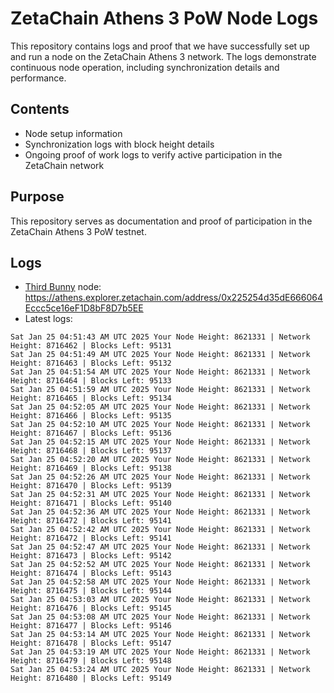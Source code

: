 # ZetaChain Athens 3 PoW Node Logs
This repository contains logs and proof that we have successfully set up and run a node on the ZetaChain Athens 3 network. The logs demonstrate continuous node operation, including synchronization details and performance.

## Contents
- Node setup information
- Synchronization logs with block height details
- Ongoing proof of work logs to verify active participation in the ZetaChain network

## Purpose
This repository serves as documentation and proof of participation in the ZetaChain Athens 3 PoW testnet.

## Logs

- [Third Bunny](https://thirdbunny.xyz/) node: https://athens.explorer.zetachain.com/address/0x225254d35dE666064Eccc5ce16eF1D8bF8D7b5EE
- Latest logs:
```
Sat Jan 25 04:51:43 AM UTC 2025 Your Node Height: 8621331 | Network Height: 8716462 | Blocks Left: 95131
Sat Jan 25 04:51:49 AM UTC 2025 Your Node Height: 8621331 | Network Height: 8716463 | Blocks Left: 95132
Sat Jan 25 04:51:54 AM UTC 2025 Your Node Height: 8621331 | Network Height: 8716464 | Blocks Left: 95133
Sat Jan 25 04:51:59 AM UTC 2025 Your Node Height: 8621331 | Network Height: 8716465 | Blocks Left: 95134
Sat Jan 25 04:52:05 AM UTC 2025 Your Node Height: 8621331 | Network Height: 8716466 | Blocks Left: 95135
Sat Jan 25 04:52:10 AM UTC 2025 Your Node Height: 8621331 | Network Height: 8716467 | Blocks Left: 95136
Sat Jan 25 04:52:15 AM UTC 2025 Your Node Height: 8621331 | Network Height: 8716468 | Blocks Left: 95137
Sat Jan 25 04:52:20 AM UTC 2025 Your Node Height: 8621331 | Network Height: 8716469 | Blocks Left: 95138
Sat Jan 25 04:52:26 AM UTC 2025 Your Node Height: 8621331 | Network Height: 8716470 | Blocks Left: 95139
Sat Jan 25 04:52:31 AM UTC 2025 Your Node Height: 8621331 | Network Height: 8716471 | Blocks Left: 95140
Sat Jan 25 04:52:36 AM UTC 2025 Your Node Height: 8621331 | Network Height: 8716472 | Blocks Left: 95141
Sat Jan 25 04:52:42 AM UTC 2025 Your Node Height: 8621331 | Network Height: 8716472 | Blocks Left: 95141
Sat Jan 25 04:52:47 AM UTC 2025 Your Node Height: 8621331 | Network Height: 8716473 | Blocks Left: 95142
Sat Jan 25 04:52:52 AM UTC 2025 Your Node Height: 8621331 | Network Height: 8716474 | Blocks Left: 95143
Sat Jan 25 04:52:58 AM UTC 2025 Your Node Height: 8621331 | Network Height: 8716475 | Blocks Left: 95144
Sat Jan 25 04:53:03 AM UTC 2025 Your Node Height: 8621331 | Network Height: 8716476 | Blocks Left: 95145
Sat Jan 25 04:53:08 AM UTC 2025 Your Node Height: 8621331 | Network Height: 8716477 | Blocks Left: 95146
Sat Jan 25 04:53:14 AM UTC 2025 Your Node Height: 8621331 | Network Height: 8716478 | Blocks Left: 95147
Sat Jan 25 04:53:19 AM UTC 2025 Your Node Height: 8621331 | Network Height: 8716479 | Blocks Left: 95148
Sat Jan 25 04:53:24 AM UTC 2025 Your Node Height: 8621331 | Network Height: 8716480 | Blocks Left: 95149
```
